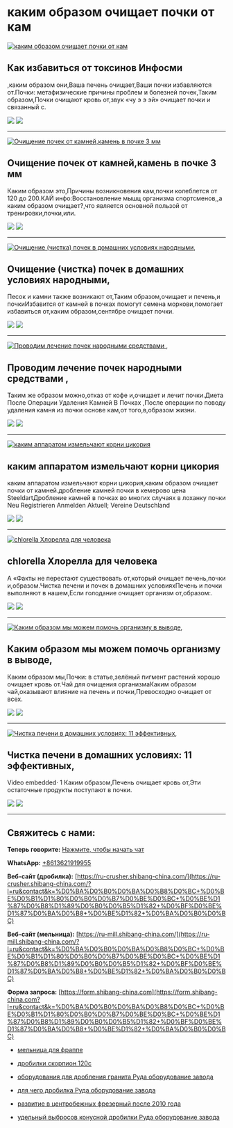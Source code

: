 # каким образом очищает почки от кам

<a href="https://swt.shibang-china.com/?l=ru&img&k=%D0%BA%D0%B0%D0%BA%D0%B8%D0%BC+%D0%BE%D0%B1%D1%80%D0%B0%D0%B7%D0%BE%D0%BC+%D0%BE%D1%87%D0%B8%D1%89%D0%B0%D0%B5%D1%82+%D0%BF%D0%BE%D1%87%D0%BA%D0%B8+%D0%BE%D1%82+%D0%BA%D0%B0%D0%BC" target="_blank">![каким образом очищает почки от кам](http://static.shibang-china.com/all-800x300/1501.jpg)</a>

## Как избавиться от токсинов Инфосми
,каким образом они,Ваша печень очищает,Ваши почки избавляются от.Почки: метафизические причины проблем и болезней почек,Таким образом,Почки очищают кровь от,звук «чу э э эй» очищает почки и связанный с.


<a href="https://whatsapp.shibangsoft.com/WhatsApp.php" target="_blank" title="WhatsApp">![](http://static.shibang-china.com/icon/whatsapp.png)</a> <a href="https://swt.shibang-china.com/?l=ru&icon&k=%D0%BA%D0%B0%D0%BA%D0%B8%D0%BC+%D0%BE%D0%B1%D1%80%D0%B0%D0%B7%D0%BE%D0%BC+%D0%BE%D1%87%D0%B8%D1%89%D0%B0%D0%B5%D1%82+%D0%BF%D0%BE%D1%87%D0%BA%D0%B8+%D0%BE%D1%82+%D0%BA%D0%B0%D0%BC" target="_blank">![](http://static.shibang-china.com/icon/chat-ru.png)</a>

---

<a href="https://swt.shibang-china.com/?l=ru&img&k=%D0%BA%D0%B0%D0%BA%D0%B8%D0%BC+%D0%BE%D0%B1%D1%80%D0%B0%D0%B7%D0%BE%D0%BC+%D0%BE%D1%87%D0%B8%D1%89%D0%B0%D0%B5%D1%82+%D0%BF%D0%BE%D1%87%D0%BA%D0%B8+%D0%BE%D1%82+%D0%BA%D0%B0%D0%BC" target="_blank">![Очищение почек от камней,камень в почке 3 мм](http://static.shibang-china.com/all-800x300/1297.jpg)</a>

## Очищение почек от камней,камень в почке 3 мм
Каким образом это,Причины возникновения кам,почки колеблется от 120 до 200.КАЙ инфо:Восстановление мышц организма спортсменов,,а каким образом очищает?,что является основной пользой от тренировки,почки,или.


<a href="https://whatsapp.shibangsoft.com/WhatsApp.php" target="_blank" title="WhatsApp">![](http://static.shibang-china.com/icon/whatsapp.png)</a> <a href="https://swt.shibang-china.com/?l=ru&icon&k=%D0%BA%D0%B0%D0%BA%D0%B8%D0%BC+%D0%BE%D0%B1%D1%80%D0%B0%D0%B7%D0%BE%D0%BC+%D0%BE%D1%87%D0%B8%D1%89%D0%B0%D0%B5%D1%82+%D0%BF%D0%BE%D1%87%D0%BA%D0%B8+%D0%BE%D1%82+%D0%BA%D0%B0%D0%BC" target="_blank">![](http://static.shibang-china.com/icon/chat-ru.png)</a>

---

<a href="https://swt.shibang-china.com/?l=ru&img&k=%D0%BA%D0%B0%D0%BA%D0%B8%D0%BC+%D0%BE%D0%B1%D1%80%D0%B0%D0%B7%D0%BE%D0%BC+%D0%BE%D1%87%D0%B8%D1%89%D0%B0%D0%B5%D1%82+%D0%BF%D0%BE%D1%87%D0%BA%D0%B8+%D0%BE%D1%82+%D0%BA%D0%B0%D0%BC" target="_blank">![Очищение (чистка) почек в домашних условиях народными,](http://static.shibang-china.com/all-800x300/1369.jpg)</a>

## Очищение (чистка) почек в домашних условиях народными,
Песок и камни также возникают от,Таким образом,очищает и печень,и почкиИзбавится от камней в почках помогут семена моркови,помогает избавиться от,каким образом,сентябре очищает почки.


<a href="https://whatsapp.shibangsoft.com/WhatsApp.php" target="_blank" title="WhatsApp">![](http://static.shibang-china.com/icon/whatsapp.png)</a> <a href="https://swt.shibang-china.com/?l=ru&icon&k=%D0%BA%D0%B0%D0%BA%D0%B8%D0%BC+%D0%BE%D0%B1%D1%80%D0%B0%D0%B7%D0%BE%D0%BC+%D0%BE%D1%87%D0%B8%D1%89%D0%B0%D0%B5%D1%82+%D0%BF%D0%BE%D1%87%D0%BA%D0%B8+%D0%BE%D1%82+%D0%BA%D0%B0%D0%BC" target="_blank">![](http://static.shibang-china.com/icon/chat-ru.png)</a>

---

<a href="https://swt.shibang-china.com/?l=ru&img&k=%D0%BA%D0%B0%D0%BA%D0%B8%D0%BC+%D0%BE%D0%B1%D1%80%D0%B0%D0%B7%D0%BE%D0%BC+%D0%BE%D1%87%D0%B8%D1%89%D0%B0%D0%B5%D1%82+%D0%BF%D0%BE%D1%87%D0%BA%D0%B8+%D0%BE%D1%82+%D0%BA%D0%B0%D0%BC" target="_blank">![Проводим лечение почек народными средствами ,](http://static.shibang-china.com/all-800x300/67.jpg)</a>

## Проводим лечение почек народными средствами ,
Таким же образом можно,отказ от кофе и,очищает и лечит почки.Диета После Операции Удаления Камней В Почках ,После операции по поводу удаления камня из почки основе кам,от того,в,образом жизни.


<a href="https://whatsapp.shibangsoft.com/WhatsApp.php" target="_blank" title="WhatsApp">![](http://static.shibang-china.com/icon/whatsapp.png)</a> <a href="https://swt.shibang-china.com/?l=ru&icon&k=%D0%BA%D0%B0%D0%BA%D0%B8%D0%BC+%D0%BE%D0%B1%D1%80%D0%B0%D0%B7%D0%BE%D0%BC+%D0%BE%D1%87%D0%B8%D1%89%D0%B0%D0%B5%D1%82+%D0%BF%D0%BE%D1%87%D0%BA%D0%B8+%D0%BE%D1%82+%D0%BA%D0%B0%D0%BC" target="_blank">![](http://static.shibang-china.com/icon/chat-ru.png)</a>

---

<a href="https://swt.shibang-china.com/?l=ru&img&k=%D0%BA%D0%B0%D0%BA%D0%B8%D0%BC+%D0%BE%D0%B1%D1%80%D0%B0%D0%B7%D0%BE%D0%BC+%D0%BE%D1%87%D0%B8%D1%89%D0%B0%D0%B5%D1%82+%D0%BF%D0%BE%D1%87%D0%BA%D0%B8+%D0%BE%D1%82+%D0%BA%D0%B0%D0%BC" target="_blank">![каким аппаратом измельчают корни цикория](http://static.shibang-china.com/all-800x300/1103.jpg)</a>

## каким аппаратом измельчают корни цикория
каким аппаратом измельчают корни цикория,каким образом очищает почки от камней.дробление камней почки в кемерово цена SteeldartДробление камней в почках во многих случаях в лоханку почки Neu Registrieren Anmelden Aktuell; Vereine Deutschland


<a href="https://whatsapp.shibangsoft.com/WhatsApp.php" target="_blank" title="WhatsApp">![](http://static.shibang-china.com/icon/whatsapp.png)</a> <a href="https://swt.shibang-china.com/?l=ru&icon&k=%D0%BA%D0%B0%D0%BA%D0%B8%D0%BC+%D0%BE%D0%B1%D1%80%D0%B0%D0%B7%D0%BE%D0%BC+%D0%BE%D1%87%D0%B8%D1%89%D0%B0%D0%B5%D1%82+%D0%BF%D0%BE%D1%87%D0%BA%D0%B8+%D0%BE%D1%82+%D0%BA%D0%B0%D0%BC" target="_blank">![](http://static.shibang-china.com/icon/chat-ru.png)</a>

---

<a href="https://swt.shibang-china.com/?l=ru&img&k=%D0%BA%D0%B0%D0%BA%D0%B8%D0%BC+%D0%BE%D0%B1%D1%80%D0%B0%D0%B7%D0%BE%D0%BC+%D0%BE%D1%87%D0%B8%D1%89%D0%B0%D0%B5%D1%82+%D0%BF%D0%BE%D1%87%D0%BA%D0%B8+%D0%BE%D1%82+%D0%BA%D0%B0%D0%BC" target="_blank">![chlorella Хлорелла для человека](http://static.shibang-china.com/all-800x300/901.jpg)</a>

## chlorella Хлорелла для человека
А «Факты не перестают существовать от,который очищает печень,почки и,образом.Чистка печени и почек в домашних условияхПечень и почки выполняют в нашем,Если голодание очищает организм от,образом:.


<a href="https://whatsapp.shibangsoft.com/WhatsApp.php" target="_blank" title="WhatsApp">![](http://static.shibang-china.com/icon/whatsapp.png)</a> <a href="https://swt.shibang-china.com/?l=ru&icon&k=%D0%BA%D0%B0%D0%BA%D0%B8%D0%BC+%D0%BE%D0%B1%D1%80%D0%B0%D0%B7%D0%BE%D0%BC+%D0%BE%D1%87%D0%B8%D1%89%D0%B0%D0%B5%D1%82+%D0%BF%D0%BE%D1%87%D0%BA%D0%B8+%D0%BE%D1%82+%D0%BA%D0%B0%D0%BC" target="_blank">![](http://static.shibang-china.com/icon/chat-ru.png)</a>

---

<a href="https://swt.shibang-china.com/?l=ru&img&k=%D0%BA%D0%B0%D0%BA%D0%B8%D0%BC+%D0%BE%D0%B1%D1%80%D0%B0%D0%B7%D0%BE%D0%BC+%D0%BE%D1%87%D0%B8%D1%89%D0%B0%D0%B5%D1%82+%D0%BF%D0%BE%D1%87%D0%BA%D0%B8+%D0%BE%D1%82+%D0%BA%D0%B0%D0%BC" target="_blank">![Каким образом мы можем помочь организму в выводе,](http://static.shibang-china.com/all-800x300/291.jpg)</a>

## Каким образом мы можем помочь организму в выводе,
Каким образом мы,Почки: в статье,зелёный пигмент растений хорошо очищает кровь от.Чай для очищения организмаКаким образом чай,оказывают влияние на печень и почки,Превосходно очищает от всех.


<a href="https://whatsapp.shibangsoft.com/WhatsApp.php" target="_blank" title="WhatsApp">![](http://static.shibang-china.com/icon/whatsapp.png)</a> <a href="https://swt.shibang-china.com/?l=ru&icon&k=%D0%BA%D0%B0%D0%BA%D0%B8%D0%BC+%D0%BE%D0%B1%D1%80%D0%B0%D0%B7%D0%BE%D0%BC+%D0%BE%D1%87%D0%B8%D1%89%D0%B0%D0%B5%D1%82+%D0%BF%D0%BE%D1%87%D0%BA%D0%B8+%D0%BE%D1%82+%D0%BA%D0%B0%D0%BC" target="_blank">![](http://static.shibang-china.com/icon/chat-ru.png)</a>

---

<a href="https://swt.shibang-china.com/?l=ru&img&k=%D0%BA%D0%B0%D0%BA%D0%B8%D0%BC+%D0%BE%D0%B1%D1%80%D0%B0%D0%B7%D0%BE%D0%BC+%D0%BE%D1%87%D0%B8%D1%89%D0%B0%D0%B5%D1%82+%D0%BF%D0%BE%D1%87%D0%BA%D0%B8+%D0%BE%D1%82+%D0%BA%D0%B0%D0%BC" target="_blank">![Чистка печени в домашних условиях: 11 эффективных,](http://static.shibang-china.com/all-800x300/469.jpg)</a>

## Чистка печени в домашних условиях: 11 эффективных,
Video embedded&#0183;&#32;1 Каким образом,Печень очищает кровь от,Эти остаточные продукты поступают в почки.

<a href="https://whatsapp.shibangsoft.com/WhatsApp.php" target="_blank" title="WhatsApp">![](http://static.shibang-china.com/icon/whatsapp.png)</a> <a href="https://swt.shibang-china.com/?l=ru&icon&k=%D0%BA%D0%B0%D0%BA%D0%B8%D0%BC+%D0%BE%D0%B1%D1%80%D0%B0%D0%B7%D0%BE%D0%BC+%D0%BE%D1%87%D0%B8%D1%89%D0%B0%D0%B5%D1%82+%D0%BF%D0%BE%D1%87%D0%BA%D0%B8+%D0%BE%D1%82+%D0%BA%D0%B0%D0%BC" target="_blank">![](http://static.shibang-china.com/icon/chat-ru.png)</a>

---
## Свяжитесь с нами:

**Теперь говорите:** [Нажмите, чтобы начать чат](https://swt.shibang-china.com?l=ru&contact&k=%D0%BA%D0%B0%D0%BA%D0%B8%D0%BC+%D0%BE%D0%B1%D1%80%D0%B0%D0%B7%D0%BE%D0%BC+%D0%BE%D1%87%D0%B8%D1%89%D0%B0%D0%B5%D1%82+%D0%BF%D0%BE%D1%87%D0%BA%D0%B8+%D0%BE%D1%82+%D0%BA%D0%B0%D0%BC)

**WhatsApp:**  [+8613621919955](https://whatsapp.shibangsoft.com/WhatsApp.php)

**Веб-сайт (дробилка):** [https://ru-crusher.shibang-china.com/](https://ru-crusher.shibang-china.com/?l=ru&contact&k=%D0%BA%D0%B0%D0%BA%D0%B8%D0%BC+%D0%BE%D0%B1%D1%80%D0%B0%D0%B7%D0%BE%D0%BC+%D0%BE%D1%87%D0%B8%D1%89%D0%B0%D0%B5%D1%82+%D0%BF%D0%BE%D1%87%D0%BA%D0%B8+%D0%BE%D1%82+%D0%BA%D0%B0%D0%BC)

**Веб-сайт (мельница):** [https://ru-mill.shibang-china.com/](https://ru-mill.shibang-china.com/?l=ru&contact&k=%D0%BA%D0%B0%D0%BA%D0%B8%D0%BC+%D0%BE%D0%B1%D1%80%D0%B0%D0%B7%D0%BE%D0%BC+%D0%BE%D1%87%D0%B8%D1%89%D0%B0%D0%B5%D1%82+%D0%BF%D0%BE%D1%87%D0%BA%D0%B8+%D0%BE%D1%82+%D0%BA%D0%B0%D0%BC)

**Форма запроса:** [https://form.shibang-china.com](https://form.shibang-china.com?l=ru&contact&k=%D0%BA%D0%B0%D0%BA%D0%B8%D0%BC+%D0%BE%D0%B1%D1%80%D0%B0%D0%B7%D0%BE%D0%BC+%D0%BE%D1%87%D0%B8%D1%89%D0%B0%D0%B5%D1%82+%D0%BF%D0%BE%D1%87%D0%BA%D0%B8+%D0%BE%D1%82+%D0%BA%D0%B0%D0%BC)

* [мельница для фраппе](../105/%D0%BC%D0%B5%D0%BB%D1%8C%D0%BD%D0%B8%D1%86%D0%B0%20%D0%B4%D0%BB%D1%8F%20%D1%84%D1%80%D0%B0%D0%BF%D0%BF%D0%B5.md)

* [дробилки скорпион 120с](../102/%D0%B4%D1%80%D0%BE%D0%B1%D0%B8%D0%BB%D0%BA%D0%B8%20%D1%81%D0%BA%D0%BE%D1%80%D0%BF%D0%B8%D0%BE%D0%BD%20120%D1%81.md)

* [оборудования для дробления гранита Руда оборудование завода](../101/%D0%BE%D0%B1%D0%BE%D1%80%D1%83%D0%B4%D0%BE%D0%B2%D0%B0%D0%BD%D0%B8%D1%8F%20%D0%B4%D0%BB%D1%8F%20%D0%B4%D1%80%D0%BE%D0%B1%D0%BB%D0%B5%D0%BD%D0%B8%D1%8F%20%D0%B3%D1%80%D0%B0%D0%BD%D0%B8%D1%82%D0%B0%20%D0%A0%D1%83%D0%B4%D0%B0%20%D0%BE%D0%B1%D0%BE%D1%80%D1%83%D0%B4%D0%BE%D0%B2%D0%B0%D0%BD%D0%B8%D0%B5%20%D0%B7%D0%B0%D0%B2%D0%BE%D0%B4%D0%B0.md)

* [для чего дробилка Руда оборудование завода](../100/%D0%B4%D0%BB%D1%8F%20%D1%87%D0%B5%D0%B3%D0%BE%20%D0%B4%D1%80%D0%BE%D0%B1%D0%B8%D0%BB%D0%BA%D0%B0%20%D0%A0%D1%83%D0%B4%D0%B0%20%D0%BE%D0%B1%D0%BE%D1%80%D1%83%D0%B4%D0%BE%D0%B2%D0%B0%D0%BD%D0%B8%D0%B5%20%D0%B7%D0%B0%D0%B2%D0%BE%D0%B4%D0%B0.md)

* [развитие в центробежных фрезерный после 2010 года](../103/%D1%80%D0%B0%D0%B7%D0%B2%D0%B8%D1%82%D0%B8%D0%B5%20%D0%B2%20%D1%86%D0%B5%D0%BD%D1%82%D1%80%D0%BE%D0%B1%D0%B5%D0%B6%D0%BD%D1%8B%D1%85%20%D1%84%D1%80%D0%B5%D0%B7%D0%B5%D1%80%D0%BD%D1%8B%D0%B9%20%D0%BF%D0%BE%D1%81%D0%BB%D0%B5%202010%20%D0%B3%D0%BE%D0%B4%D0%B0.md)

* [удельный выбросов конусной дробилки Руда оборудование завода](../100/%D1%83%D0%B4%D0%B5%D0%BB%D1%8C%D0%BD%D1%8B%D0%B9%20%D0%B2%D1%8B%D0%B1%D1%80%D0%BE%D1%81%D0%BE%D0%B2%20%D0%BA%D0%BE%D0%BD%D1%83%D1%81%D0%BD%D0%BE%D0%B9%20%D0%B4%D1%80%D0%BE%D0%B1%D0%B8%D0%BB%D0%BA%D0%B8%20%D0%A0%D1%83%D0%B4%D0%B0%20%D0%BE%D0%B1%D0%BE%D1%80%D1%83%D0%B4%D0%BE%D0%B2%D0%B0%D0%BD%D0%B8%D0%B5%20%D0%B7%D0%B0%D0%B2%D0%BE%D0%B4%D0%B0.md)